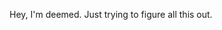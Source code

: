 Hey, I'm deemed. Just trying to figure all this out.

<!---
d33m3d/d33m3d is a ✨ special ✨ repository because its `README.md` (this file) appears on your GitHub profile.
You can click the Preview link to take a look at your changes.
--->
